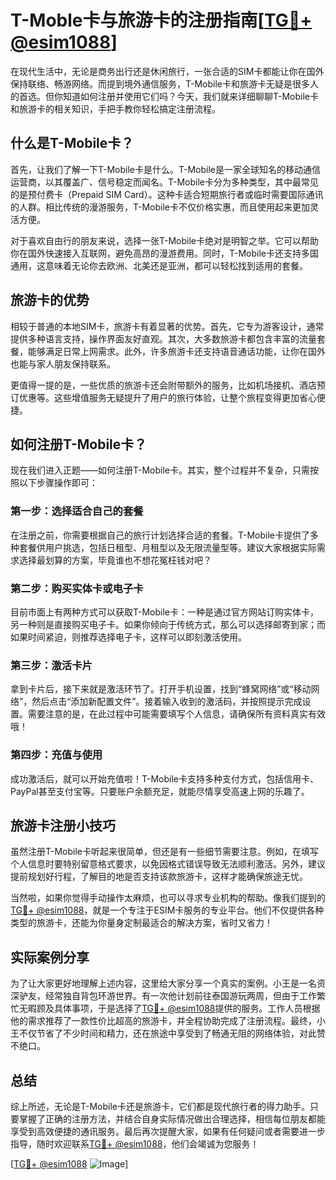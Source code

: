 # T-Moble卡与旅游卡的注册指南[[TG💪+ @esim1088](https://t.me/s/esim1088)]

在现代生活中，无论是商务出行还是休闲旅行，一张合适的SIM卡都能让你在国外保持联络、畅游网络。而提到境外通信服务，T-Mobile卡和旅游卡无疑是很多人的首选。但你知道如何注册并使用它们吗？今天，我们就来详细聊聊T-Mobile卡和旅游卡的相关知识，手把手教你轻松搞定注册流程。

## 什么是T-Mobile卡？

首先，让我们了解一下T-Mobile卡是什么。T-Mobile是一家全球知名的移动通信运营商，以其覆盖广、信号稳定而闻名。T-Mobile卡分为多种类型，其中最常见的是预付费卡（Prepaid SIM Card）。这种卡适合短期旅行者或临时需要国际通讯的人群。相比传统的漫游服务，T-Mobile卡不仅价格实惠，而且使用起来更加灵活方便。

对于喜欢自由行的朋友来说，选择一张T-Mobile卡绝对是明智之举。它可以帮助你在国外快速接入互联网，避免高昂的漫游费用。同时，T-Mobile卡还支持多国通用，这意味着无论你去欧洲、北美还是亚洲，都可以轻松找到适用的套餐。

## 旅游卡的优势

相较于普通的本地SIM卡，旅游卡有着显著的优势。首先，它专为游客设计，通常提供多种语言支持，操作界面友好直观。其次，大多数旅游卡都包含丰富的流量套餐，能够满足日常上网需求。此外，许多旅游卡还支持语音通话功能，让你在国外也能与家人朋友保持联系。

更值得一提的是，一些优质的旅游卡还会附带额外的服务，比如机场接机、酒店预订优惠等。这些增值服务无疑提升了用户的旅行体验，让整个旅程变得更加省心便捷。

## 如何注册T-Mobile卡？

现在我们进入正题——如何注册T-Mobile卡。其实，整个过程并不复杂，只需按照以下步骤操作即可：

### 第一步：选择适合自己的套餐

在注册之前，你需要根据自己的旅行计划选择合适的套餐。T-Mobile卡提供了多种套餐供用户挑选，包括日租型、月租型以及无限流量型等。建议大家根据实际需求选择最划算的方案，毕竟谁也不想花冤枉钱对吧？

### 第二步：购买实体卡或电子卡

目前市面上有两种方式可以获取T-Mobile卡：一种是通过官方网站订购实体卡，另一种则是直接购买电子卡。如果你倾向于传统方式，那么可以选择邮寄到家；而如果时间紧迫，则推荐选择电子卡，这样可以即刻激活使用。

### 第三步：激活卡片

拿到卡片后，接下来就是激活环节了。打开手机设置，找到“蜂窝网络”或“移动网络”，然后点击“添加新配置文件”。接着输入收到的激活码，并按照提示完成设置。需要注意的是，在此过程中可能需要填写个人信息，请确保所有资料真实有效哦！

### 第四步：充值与使用

成功激活后，就可以开始充值啦！T-Mobile卡支持多种支付方式，包括信用卡、PayPal甚至支付宝等。只要账户余额充足，就能尽情享受高速上网的乐趣了。

## 旅游卡注册小技巧

虽然注册T-Mobile卡听起来很简单，但还是有一些细节需要注意。例如，在填写个人信息时要特别留意格式要求，以免因格式错误导致无法顺利激活。另外，建议提前规划好行程，了解目的地是否支持该款旅游卡，这样才能确保旅途无忧。

当然啦，如果你觉得手动操作太麻烦，也可以寻求专业机构的帮助。像我们提到的[TG💪+ @esim1088](https://t.me/s/esim1088)，就是一个专注于ESIM卡服务的专业平台。他们不仅提供各种类型的旅游卡，还能为你量身定制最适合的解决方案，省时又省力！

## 实际案例分享

为了让大家更好地理解上述内容，这里给大家分享一个真实的案例。小王是一名资深驴友，经常独自背包环游世界。有一次他计划前往泰国游玩两周，但由于工作繁忙无暇顾及具体事项，于是选择了[TG💪+ @esim1088](https://t.me/s/esim1088)提供的服务。工作人员根据他的需求推荐了一款性价比超高的旅游卡，并全程协助完成了注册流程。最终，小王不仅节省了不少时间和精力，还在旅途中享受到了畅通无阻的网络体验，对此赞不绝口。

## 总结

综上所述，无论是T-Mobile卡还是旅游卡，它们都是现代旅行者的得力助手。只要掌握了正确的注册方法，并结合自身实际情况做出合理选择，相信每位朋友都能享受到高效便捷的通讯服务。最后再次提醒大家，如果有任何疑问或者需要进一步指导，随时欢迎联系[TG💪+ @esim1088](https://t.me/s/esim1088)，他们会竭诚为您服务！

[[TG💪+ @esim1088](https://t.me/s/esim1088) ![Image](https://i.postimg.cc/4NQfJmqS/Snipaste-2025-05-13-00-14-12.png)]
